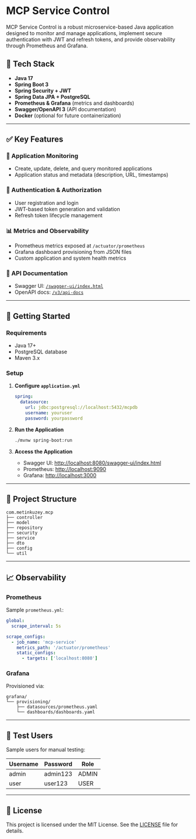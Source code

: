 # MCP Service Control

MCP Service Control is a robust microservice-based Java application designed to monitor and manage applications, implement secure authentication with JWT and refresh tokens, and provide observability through Prometheus and Grafana.

## 🔧 Tech Stack

- **Java 17**
- **Spring Boot 3**
- **Spring Security + JWT**
- **Spring Data JPA + PostgreSQL**
- **Prometheus & Grafana** (metrics and dashboards)
- **Swagger/OpenAPI 3** (API documentation)
- **Docker** (optional for future containerization)

---

## ✅ Key Features

### 🧩 Application Monitoring
- Create, update, delete, and query monitored applications
- Application status and metadata (description, URL, timestamps)

### 🔐 Authentication & Authorization
- User registration and login
- JWT-based token generation and validation
- Refresh token lifecycle management

### 📊 Metrics and Observability
- Prometheus metrics exposed at `/actuator/prometheus`
- Grafana dashboard provisioning from JSON files
- Custom application and system health metrics

### 📘 API Documentation
- Swagger UI: [`/swagger-ui/index.html`](http://localhost:8080/swagger-ui/index.html)
- OpenAPI docs: [`/v3/api-docs`](http://localhost:8080/v3/api-docs)

---

## 🚀 Getting Started

### Requirements
- Java 17+
- PostgreSQL database
- Maven 3.x

### Setup

1. **Configure `application.yml`**
   ```yaml
   spring:
     datasource:
       url: jdbc:postgresql://localhost:5432/mcpdb
       username: youruser
       password: yourpassword
2. **Run the Application**
   ```bash
   ./mvnw spring-boot:run
   ```

3. **Access the Application**
   - Swagger UI: [http://localhost:8080/swagger-ui/index.html](http://localhost:8080/swagger-ui/index.html)
   - Prometheus: [http://localhost:9090](http://localhost:9090)
   - Grafana: [http://localhost:3000](http://localhost:3000)

---

## 📂 Project Structure

```
com.metinkuzey.mcp
├── controller
├── model
├── repository
├── security
├── service
├── dto
├── config
└── util
```

---

## 📈 Observability

### Prometheus

Sample `prometheus.yml`:

```yaml
global:
  scrape_interval: 5s

scrape_configs:
  - job_name: 'mcp-service'
    metrics_path: '/actuator/prometheus'
    static_configs:
      - targets: ['localhost:8080']
```

### Grafana

Provisioned via:
```
grafana/
└── provisioning/
    ├── datasources/prometheus.yaml
    └── dashboards/dashboards.yaml
```

---

## 🧪 Test Users

Sample users for manual testing:

| Username | Password | Role  |
|----------|----------|-------|
| admin    | admin123 | ADMIN |
| user     | user123  | USER  |

---

## 📄 License

This project is licensed under the MIT License. See the [LICENSE](LICENSE) file for details.